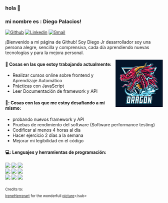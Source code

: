 ### hola 👋 
### mi nombre es : Diego Palacios!

[![Github](https://img.shields.io/badge/-Github-000?style=flat&logo=Github&logoColor=white)](https://github.com/Thedragon-15)
[![Linkedin](https://img.shields.io/badge/-LinkedIn-blue?style=flat&logo=Linkedin&logoColor=white)](https://www.linkedin.com/in/diego-palacios-a58a6a225/)
[![Gmail](https://img.shields.io/badge/-Gmail-c14438?style=flat&logo=Gmail&logoColor=white)](mailto:rafael.r191211@gmail.com)

¡Bienvenido a mi página de Github! Soy Diego Jr desarrollador soy una persona alegre, sencilla y comprensiva, cada día aprendiendo nuevas tecnologías y para la mejora personal. 

<img align="right" alt="img" src="https://github.com/Thedragon-15/Thedragon-15/blob/8e79f0b6c85d3ac75cfd79266064174f51bab78f/LogoTipo.jpg" width="30%" height="auto" />


#### 🌱 Cosas en las que estoy trabajando actualmente: 
- Realizar cursos online sobre frontend y Aprendizaje Automático 
- Prácticas con JavaScript
- Leer Documentación de framework y API 

#### 🐉: Cosas con las que me estoy desafiando a mí mismo:
-  probando nuevos framework y API 
- Pruebas de rendimiento del software (Software performance testing)
- Codificar al menos 4 horas al día
- Hacer ejercicio 2 días a la semana
- Mejorar mi legibilidad en el código 

#### 💻: Lenguajes y herramientas de programación: 
<p>
<code><img width="10%" src="https://www.vectorlogo.zone/logos/git-scm/git-scm-ar21.svg"></code>
<code><img width="10%" src=https://www.vectorlogo.zone/logos/nodejs/nodejs-ar21.svg></code>
<code><img width="10%" src="https://www.vectorlogo.zone/logos/javascript/javascript-ar21.svg"></code>
<br />
<code><img width="10%" src="https://www.vectorlogo.zone/logos/w3_css/w3_css-ar21.svg"></code>
<code><img width="10%" src="https://www.vectorlogo.zone/logos/w3_html5/w3_html5-ar21.svg"></code>
<code><img width="10%" src="https://www.vectorlogo.zone/logos/mongodb/mongodb-ar21.svg"></code>
<br />
<code><img width="10%" src="https://www.vectorlogo.zone/logos/wordpress/wordpress-ar21.svg"></code>
<code><img width="10%" src="https://www.vectorlogo.zone/logos/mysql/mysql-ar21.svg"></code>
<code><img width="10%" src="https://www.vectorlogo.zone/logos/git-scm/git-scm-ar21.svg"></code>
	
</p>

<sub>Credits to: <br/>[IreneHerrerart](https://www.artstation.com/ireneherrera) for the wonderfull [picture](src="https://github.com/Thedragon-15/Thedragon-15/blob/8e79f0b6c85d3ac75cfd79266064174f51bab78f/LogoTipo.jpg")</sub>
